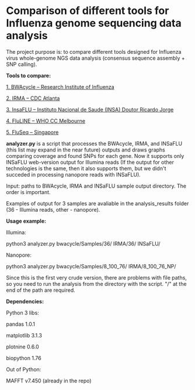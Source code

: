 # Comparison of different tools for Influenza genome sequencing data analysis

The project purpose is:
to compare different tools designed for Influenza virus whole-genome NGS data analysis (consensus sequence assembly + SNP calling).

**Tools to compare:**

[1. BWAcycle – Research Institute of Influenza](https://github.com/Molecular-virology-lab/bwacycle)

[2. IRMA – CDC Atlanta](https://wonder.cdc.gov/amd/flu/irma/)

[3. InsaFLU – Instituto Nacional de Saude (INSA) Doutor Ricardo Jorge](https://github.com/INSaFLU/INSaFLU)

[4. FluLINE – WHO CC Melbourne](https://github.com/UmaSangumathi/FluLINE)

[5. FluSeq – Singapore](https://github.com/hkailee/FluSeq)


**analyzer.py** is a script that processes the BWAcycle, IRMA, and INSaFLU (this list may expand in the near future) outputs  and draws graphs comparing coverage and found SNPs for each gene. Now it supports only INSaFLU web-version output for Illumina reads (If the output for other technologies is the same, then it also supports them, but we didn't succeded in processing nanopore reads with INSaFLU).

Input: paths to BWAcycle, IRMA and INSaFLU sample output directory. The order is important.

Examples of output for 3 samples are avaliable in the analysis_results folder (36 - Illumina reads, other - nanopore).

**Usage example:**

Illumina:

python3 analyzer.py bwacycle/Samples/36/ IRMA/36/ INSaFLU/

Nanopore:

python3 analyzer.py bwacycle/Samples/8_100_76/ IRMA/8_100_76_NP/

Since this is the first very crude version, there are problems with file paths, so you need to run the analysis from the directory with the script. "/" at the end of the path are required.

**Dependencies:**

Python 3 libs:

pandas 1.0.1

matplotlib 3.1.3

plotnine 0.6.0

biopython 1.76

Out of Python:

MAFFT v7.450 (already in the repo)



